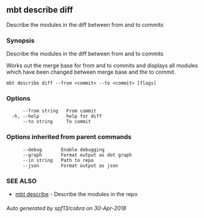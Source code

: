 ## mbt describe diff

Describe the modules in the diff between from and to commits

### Synopsis


Describe the modules in the diff between from and to commits

Works out the merge base for from and to commits and
displays all modules which have been changed between merge base and
the to commit.


```
mbt describe diff --from <commit> --to <commit> [flags]
```

### Options

```
      --from string   From commit
  -h, --help          help for diff
      --to string     To commit
```

### Options inherited from parent commands

```
      --debug       Enable debugging
      --graph       Format output as dot graph
      --in string   Path to repo
      --json        Format output as json
```

### SEE ALSO
* [mbt describe](mbt_describe.md)	 - Describe the modules in the repo

###### Auto generated by spf13/cobra on 30-Apr-2018

